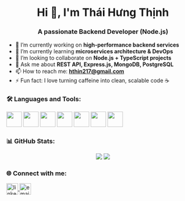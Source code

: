 <h1 align="center">Hi 👋, I'm Thái Hưng Thịnh</h1>
<h3 align="center">A passionate Backend Developer (Node.js)</h3>

- 🔭 I’m currently working on **high-performance backend services**
- 🌱 I’m currently learning **microservices architecture & DevOps**
- 👯 I’m looking to collaborate on **Node.js + TypeScript projects**
- 💬 Ask me about **REST API, Express.js, MongoDB, PostgreSQL**
- 📫 How to reach me: **hthin217@gmail.com**
- ⚡ Fun fact: I love turning caffeine into clean, scalable code ☕

### 🛠️ Languages and Tools:
<p align="left">
  <img src="https://cdn.jsdelivr.net/gh/devicons/devicon/icons/javascript/javascript-original.svg" width="40"/>
  <img src="https://cdn.jsdelivr.net/gh/devicons/devicon/icons/typescript/typescript-original.svg" width="40"/>
  <img src="https://cdn.jsdelivr.net/gh/devicons/devicon/icons/nodejs/nodejs-original.svg" width="40"/>
  <img src="https://cdn.jsdelivr.net/gh/devicons/devicon/icons/express/express-original.svg" width="40"/>
  <img src="https://cdn.jsdelivr.net/gh/devicons/devicon/icons/mongodb/mongodb-original.svg" width="40"/>
  <img src="https://cdn.jsdelivr.net/gh/devicons/devicon/icons/postgresql/postgresql-original.svg" width="40"/>
  <img src="https://cdn.jsdelivr.net/gh/devicons/devicon/icons/docker/docker-original.svg" width="40"/>
</p>

### 📊 GitHub Stats:
<p align="center">
  <img src="https://github-readme-stats.vercel.app/api?username=HThin217&show_icons=true&theme=radical" />
  <img src="https://github-readme-streak-stats.herokuapp.com/?user=HThin217&theme=radical" />
</p>

### 🌐 Connect with me:
<p align="left">
  <a href="https://www.linkedin.com/in/thai-hung-thinh-601237233/" target="blank">
    <img align="center" src="https://cdn-icons-png.flaticon.com/512/174/174857.png" alt="linkedin" height="30" />
  </a>
  <a href="mailto:hthin217@gmail.com">
    <img align="center" src="https://cdn-icons-png.flaticon.com/512/732/732200.png" alt="email" height="30"/>
  </a>
</p>
